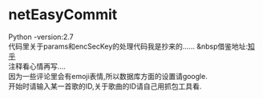 # netEasyCommit</br>
Python -version:2.7</br>
代码里关于params和encSecKey的处理代码我是抄来的......
&nbsp借鉴地址:<a href="https://www.zhihu.com/question/36081767" target="_blank">知乎</a></br>
注释看心情再写....</br>
因为一些评论里会有emoji表情,所以数据库方面的设置请google.</br>
开始时请输入某一首歌的ID,关于歌曲的ID请自己用抓包工具看.</br>

